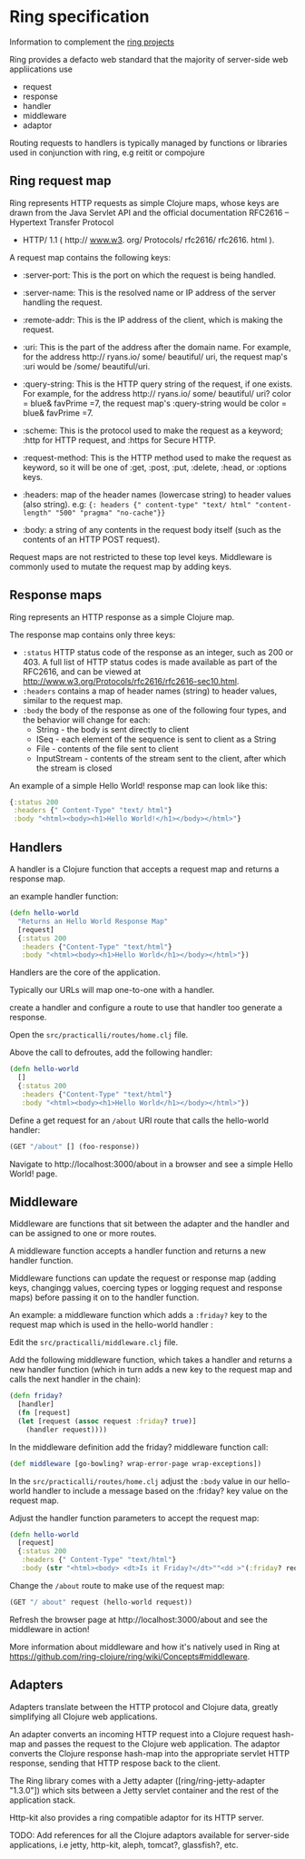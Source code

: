 # Ring specification

Information to complement the [ring projects](https://github.com/ring-clojure)

Ring provides a defacto web standard that the majority of server-side web appliications use 

* request
* response
* handler
* middleware
* adaptor

Routing requests to handlers is typically managed by functions or libraries used in conjunction with ring, e.g reitit or compojure


## Ring request map

Ring represents HTTP requests as simple Clojure maps,
whose keys are drawn from the Java Servlet API 
and the official documentation RFC2616
– Hypertext Transfer Protocol
- HTTP/ 1.1 ( http:// www.w3. org/ Protocols/ rfc2616/ rfc2616. html ). 

A request map contains the following keys:

* :server-port: This is the port on which the request is being handled. 

* :server-name: This is the resolved name or IP address of the server handling the request. 
* :remote-addr: This is the IP address of the client, which is making the request. 
* :uri: This is the part of the address after the domain name. For example, for the address http:// ryans.io/ some/ beautiful/ uri, the request map's :uri would be /some/ beautiful/uri. 
* :query-string: This is the HTTP query string of the request, if one exists. For example, for the address http:// ryans.io/ some/ beautiful/ uri? color = blue& favPrime =7, the request map's :query-string would be color = blue& favPrime =7. 
* :scheme: This is the protocol used to make the request as a keyword; :http for HTTP request, and :https for Secure HTTP. 
* :request-method: This is the HTTP method used to make the request as keyword, so it will be one of :get, :post, :put, :delete, :head, or :options keys. 
* :headers: map of the header names (lowercase string) to header values (also string). e.g: `{: headers {" content-type" "text/ html" "content-length" "500" "pragma" "no-cache"}}` 
* :body: a string of any contents in the request body itself (such as the contents of an HTTP POST request). 


Request maps are not restricted to these top level keys.  Middleware is commonly used to mutate the request map by adding keys. 

## Response maps 

Ring represents an HTTP response as a simple Clojure map. 

The response map contains only three keys: 

* `:status` HTTP status code of the response as an integer, such as 200 or 403. A full list of HTTP status codes is made available as part of the RFC2616, and can be viewed at http://www.w3.org/Protocols/rfc2616/rfc2616-sec10.html.  
* `:headers` contains a map of header names (string) to header values, similar to the request map. 
* `:body` the body of the response as one of the following four types, and the behavior will change for each: 
  * String - the body is sent directly to client 
  * ISeq - each element of the sequence is sent to client as a String 
  * File - contents of the file sent to client 
  * InputStream - contents of the stream sent to the client, after which the stream is closed 

An example of a simple Hello World! response map can look like this: 

```clojure
{:status 200 
 :headers {" Content-Type" "text/ html"} 
 :body "<html><body><h1>Hello World!</h1></body></html>"}
```

## Handlers 

A handler is a Clojure function that accepts a request map and returns a response map.

an example handler function: 

```clojure
(defn hello-world 
  "Returns an Hello World Response Map" 
  [request] 
  {:status 200 
   :headers {"Content-Type" "text/html"} 
   :body "<html><body><h1>Hello World</h1></body></html>"}) 
```

Handlers are the core of the application. 

Typically our URLs will map one-to-one with a handler. 

create a handler and configure a route to use that handler too generate a response.

Open the `src/practicalli/routes/home.clj` file. 

Above the call to defroutes, add the following handler: 

```clojure
(defn hello-world 
  [] 
  {:status 200 
   :headers {"Content-Type" "text/html"} 
   :body "<html><body><h1>Hello World</h1></body></html>"})
```

Define a get request for an `/about` URI route that calls the hello-world handler:

```clojure
(GET "/about" [] (foo-response)) 
```


Navigate to http://localhost:3000/about in a browser and see a simple Hello World! page.


## Middleware 

Middleware are functions that sit between the adapter and the handler and can be assigned to one or more routes. 

A middleware function accepts a handler function and returns a new handler function. 

Middleware functions can update the request or response map (adding keys, changingg values, coercing types or logging request and response maps) before passing it on to the handler function. 

An example: a middleware function which adds a `:friday?` key to the request map which is used in the hello-world handler : 

Edit the `src/practicalli/middleware.clj` file. 

Add the following middleware function, which takes a handler and returns a new handler function (which in turn adds a new key to the request map and calls the next handler in the chain): 


```clojure
(defn friday? 
  [handler] 
  (fn [request] 
  (let [request (assoc request :friday? true)] 
    (handler request)))) 
```


In the middleware definition add the friday? middleware function call: 

```clojure
(def middleware [go-bowling? wrap-error-page wrap-exceptions])
```

In the `src/practicalli/routes/home.clj` adjust the `:body` value in our hello-world handler to include a message based on the :friday? key value on the request map. 

Adjust the handler function parameters to accept the request map: 

```clojure
(defn hello-world 
  [request] 
  {:status 200 
   :headers {" Content-Type" "text/html"} 
   :body (str "<html><body> <dt>Is it Friday?</dt>""<dd >"(:friday? request)"</dd></body></html>")}) 
```

Change the `/about` route to make use of the request map: 

```clojure
(GET "/ about" request (hello-world request))
```

Refresh the browser page at http://localhost:3000/about and see the middleware in action! 

More information about middleware and how it's natively used in Ring at https://github.com/ring-clojure/ring/wiki/Concepts#middleware. 


## Adapters 

Adapters translate between the HTTP protocol and Clojure data, greatly simplifying all Clojure web applications.

An adapter converts an incoming HTTP request into a Clojure request hash-map and passes the request to the Clojure web application.  The adaptor converts the Clojure response hash-map into the appropriate servlet HTTP response, sending that HTTP respose back to the client. 

The Ring library comes with a Jetty adapter ([ring/ring-jetty-adapter "1.3.0"]) which sits between a Jetty servlet container and the rest of the application stack. 

Http-kit also provides a ring compatible adaptor for its HTTP server.

TODO: Add references for all the Clojure adaptors available for server-side applications, i.e jetty, http-kit, aleph, tomcat?, glassfish?, etc.


